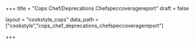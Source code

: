 +++
title = "Cops Chef/Deprecations Chefspeccoveragereport"
draft = false

layout = "cookstyle_cops"
data_path = ["cookstyle","cops_chef_deprecations_chefspeccoveragereport"]

+++

<!-- The content of this page is automatically generated from the
cops_chef_deprecations_chefspeccoveragereport.yml file in github.com/chef/cookstyle/docs-chef-io/data/cookstyle. -->

